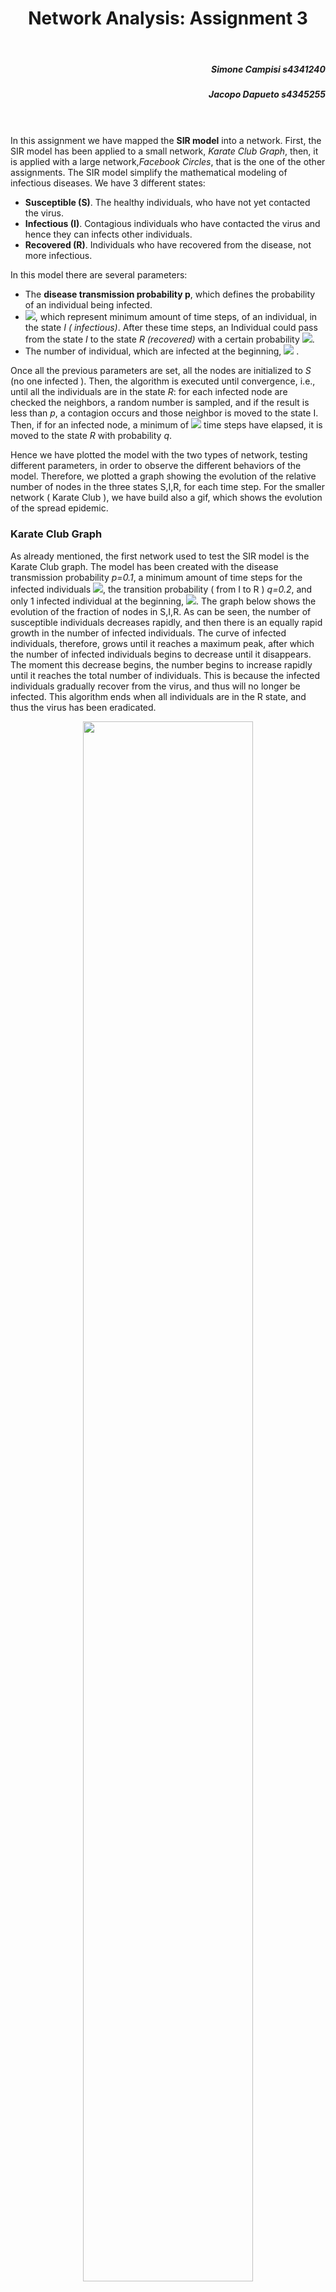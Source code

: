 <center> <h1> Network Analysis: Assignment 3 </h1> </center>
</br>
<h5 style="text-align: right">Simone Campisi s4341240 </h5>
<h5 style="text-align: right">Jacopo Dapueto s4345255 </h5>

</br></br>
In this assignment we have mapped the **SIR model** into a network. First, the SIR model has been applied to a small network, *Karate Club Graph*, then, it is applied with a large network,*Facebook Circles*, that is the one of the other assignments.
The SIR model simplify the mathematical modeling of infectious diseases. We have 3 different states:

- **Susceptible (S)**. The healthy individuals, who have not yet contacted the virus.
- **Infectious (I)**. Contagious individuals who have contacted the virus and hence they can infects other individuals.
- **Recovered (R)**. Individuals who have recovered from the disease, not more infectious.

In this model there are several parameters:

- The **disease transmission probability p**, which defines the probability of an individual being infected.
- <img src="https://latex.codecogs.com/svg.image?\inline&space;\mathbf{T_i}"/>, which represent minimum amount of time steps, of an individual, in the state *I ( infectious)*. After these time steps, an Individual could pass from the state *I* to the state *R (recovered)* with a certain probability <img src="https://latex.codecogs.com/svg.image?\inline&space;\mathbf{q}"/>.
- The number of individual, which are infected at the beginning, <img src="https://latex.codecogs.com/svg.image?\inline&space;\mathbf{i_0}"/> .

Once all the previous parameters are set, all the nodes are initialized to *S* (no one infected ). Then, the algorithm is executed until convergence, i.e., until all the individuals are in the state *R*: for each infected node are checked the neighbors, a random number is sampled, and if the result is less than *p*, a contagion occurs and those neighbor is moved to the state I. Then, if for an infected  node, a minimum of <img src="https://latex.codecogs.com/svg.image?\inline&space;T_i"/> time steps have elapsed, it is moved to the state *R* with probability *q*.

Hence we have plotted the model with the two types of network, testing different parameters, in order to observe the different behaviors of the model. Therefore, we plotted a graph showing the evolution of the relative number of nodes in the three states S,I,R, for each time step.
For the smaller network ( Karate Club ), we have build also a gif, which shows the evolution of the spread epidemic.

### Karate Club Graph

As already mentioned, the first network used to test the SIR model is the Karate Club graph. The model has been created with the disease transmission probability *p=0.1*, a minimum amount of time steps for the infected individuals <img src="https://latex.codecogs.com/svg.image?\inline&space;T_i&space;=&space;10"/>, the transition probability ( from I to R ) *q=0.2*, and only 1 infected individual at the beginning, <img src="https://latex.codecogs.com/svg.image?\inline&space;i_0"/>.
The graph below shows the evolution of the fraction of nodes in S,I,R. As can be seen, the number of susceptible individuals decreases rapidly, and then there is an equally rapid growth in the number of infected individuals. The curve of infected individuals, therefore, grows until it reaches a maximum peak, after which the number of infected individuals begins to decrease until it disappears. The moment this decrease begins, the number begins to increase rapidly until it reaches the total number of individuals. This is because the infected individuals gradually recover from the virus, and thus will no longer be infected.
This algorithm ends when all individuals are in the R state, and thus the virus has been eradicated.

<figure align=center>
    <img src="./images/Karate_club/curves.png" width="80%" height="80%">
    <figcaption> <i> Figure 1 - Karate Club Graph </i> </figcaption>
</figure>

The gif below shows the evolution of the spread epidemic in the Karate Club network.

<figure align=center>
    <img src="images/Karate_club/gif/anim.gif" style="margin-left: auto; margin-right: auto;" ></img>
    <figcaption> <i> Figure 2 - Karate Club Graph, spread epidemics animation - SIR model </i> </figcaption>
</figure>

We performed some experiments changing the parameter of the SIR model. In particular, we have taken as reference the value <img src="https://latex.codecogs.com/svg.image?\inline&space;R&space;=&space;p*k"/>, that is the **basic reproduction number**, which is the expected number of new cases caused by a single infected individual, and where *k* is the number of individuals that everyone meet, and it is obtained computing the mean degree of the network. Hence knowing the mean degree *k* and fixing R, it is possible get the probability*p*.

So, we have tested the model considering 3 different cases, R < 1, R = 1, R > 1, using this parameters:

| *R*   | *K*   |  *p*   |  *q*  | *i0*  | *T0*  |
|  ---  |  ---  |  ---   |  ---  |  ---  |  ---  |
| 0.45  | 4.58  | 0.015  |  0.2  |  1    |  15   |
|  1    | 4.58  | 1/4.58 |  0.2  |  1    |  15   |
| 1.376 | 4.58  |  0.05  |  0.2  |  1    |  15   |

- <img src="https://latex.codecogs.com/svg.image?\mathbf{R&space;<&space;1}" title="\mathbf{R_0 < 1}" />. This, as showed by the graphic below, is the best case, because when *R < 1* the disease dies out faster, because we have that not all people infect one. In fact after reaching peak ( more or less the 90% of the population ) infections the contagion curve immediately starts to decrease. In this regime the epidemic is contained.

<figure align=center>
    <img src="./images/Karate_club_smaller_1/curves.png" width="80%" height="80%">
</figure>

- <img src="https://latex.codecogs.com/svg.image?\mathbf{R&space;=&space;1}" title="\mathbf{R = 1}" />. This is the *endemic* regime, where, respect to the previous case, there is a fester increase of infections at the beginning, reaching quickly the 100% of individuals infected, because everyone infect one people. Respect to the previous case, the number of total infected remains at its maximum remains stable for some time steps and and doesn't immediately start to decrease.
  
<figure align=center>
    <img src="./images/Karate_club_equal_1/curves.png" width="80%" height="80%" >
</figure>

- <img src="https://latex.codecogs.com/svg.image?\mathbf{R&space;>&space;1}" title="\mathbf{R_0 > 1}" />. This is the *epidemic* regime, and it is the worst case. Here every one infects more than one people. For this reason, we have a exponential growth, rapidly leading to the entire population becoming infected. All the population remain infected for a large amount of time steps, then the curve starts the degrowth.

<figure align=center>
    <img src="./images/Karate_club_greater_1/curves.png" width="80%" height="80%">
</figure>

### Facebook Circles

<figure align=center>
    <img src="images\Facebook_R_greater_1\gif\anim.gif" style="margin-left: auto; margin-right: auto;" ></img>
    <figcaption> <i> Figure 2 - Karate Club Graph, spread epidemics animation - SIR model </i> </figcaption>
</figure>




We performed some experiments changing the parameter of the SIR model:

- <img src="https://latex.codecogs.com/svg.image?\mathbf{R&space;=&space;1}" title="\mathbf{R_0 = 1}" />

<figure align=center>
    <img src="./images/Facebook_R_equal_1/curves.png" width="80%" height="80%" >
</figure>

- <img src="https://latex.codecogs.com/svg.image?\mathbf{R&space;>&space;1}" title="\mathbf{R_0 > 1}" />

<figure align=center>
    <img src="./images/Facebook_R_greater_1/curves.png" width="80%" height="80%">
</figure>

- <img src="https://latex.codecogs.com/svg.image?\mathbf{R&space;<&space;1}" title="\mathbf{R_0 < 1}" />

<figure align=center>
    <img src="./images/Facebook_R_smaller_1/curves.png" width="80%" height="80%">

</figure>